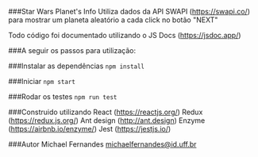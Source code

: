 ###Star Wars Planet's Info
Utiliza dados da API SWAPI (https://swapi.co/) para mostrar um planeta aleatório a cada click no botão "NEXT"

Todo código foi documentado utilizando o JS Docs (https://jsdoc.app/)


###A seguir os passos para utilização:

###Instalar as dependências
`npm install`

###Iniciar
`npm start`

###Rodar os testes
`npm run test`


###Construido utilizando
    React (https://reactjs.org/)
    Redux (https://redux.js.org/)
    Ant design (http://ant.design)
    Enzyme (https://airbnb.io/enzyme/)
    Jest (https://jestjs.io/)

###Autor
Michael Fernandes
michaelfernandes@id.uff.br

